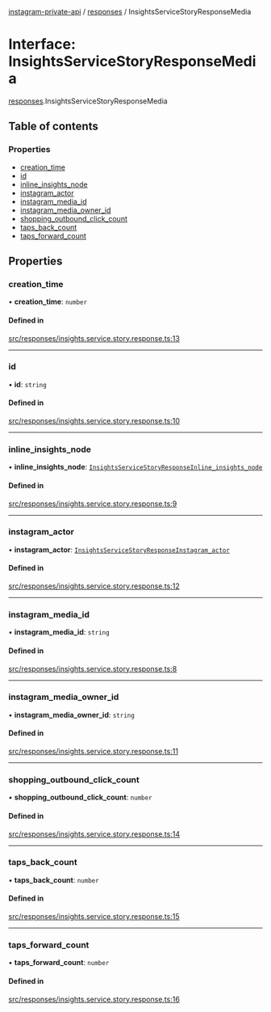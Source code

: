 [instagram-private-api](../../README.md) / [responses](../../modules/responses.md) / InsightsServiceStoryResponseMedia

# Interface: InsightsServiceStoryResponseMedia

[responses](../../modules/responses.md).InsightsServiceStoryResponseMedia

## Table of contents

### Properties

- [creation\_time](InsightsServiceStoryResponseMedia.md#creation_time)
- [id](InsightsServiceStoryResponseMedia.md#id)
- [inline\_insights\_node](InsightsServiceStoryResponseMedia.md#inline_insights_node)
- [instagram\_actor](InsightsServiceStoryResponseMedia.md#instagram_actor)
- [instagram\_media\_id](InsightsServiceStoryResponseMedia.md#instagram_media_id)
- [instagram\_media\_owner\_id](InsightsServiceStoryResponseMedia.md#instagram_media_owner_id)
- [shopping\_outbound\_click\_count](InsightsServiceStoryResponseMedia.md#shopping_outbound_click_count)
- [taps\_back\_count](InsightsServiceStoryResponseMedia.md#taps_back_count)
- [taps\_forward\_count](InsightsServiceStoryResponseMedia.md#taps_forward_count)

## Properties

### creation\_time

• **creation\_time**: `number`

#### Defined in

[src/responses/insights.service.story.response.ts:13](https://github.com/Nerixyz/instagram-private-api/blob/4971f34/src/responses/insights.service.story.response.ts#L13)

___

### id

• **id**: `string`

#### Defined in

[src/responses/insights.service.story.response.ts:10](https://github.com/Nerixyz/instagram-private-api/blob/4971f34/src/responses/insights.service.story.response.ts#L10)

___

### inline\_insights\_node

• **inline\_insights\_node**: [`InsightsServiceStoryResponseInline_insights_node`](InsightsServiceStoryResponseInline_insights_node.md)

#### Defined in

[src/responses/insights.service.story.response.ts:9](https://github.com/Nerixyz/instagram-private-api/blob/4971f34/src/responses/insights.service.story.response.ts#L9)

___

### instagram\_actor

• **instagram\_actor**: [`InsightsServiceStoryResponseInstagram_actor`](InsightsServiceStoryResponseInstagram_actor.md)

#### Defined in

[src/responses/insights.service.story.response.ts:12](https://github.com/Nerixyz/instagram-private-api/blob/4971f34/src/responses/insights.service.story.response.ts#L12)

___

### instagram\_media\_id

• **instagram\_media\_id**: `string`

#### Defined in

[src/responses/insights.service.story.response.ts:8](https://github.com/Nerixyz/instagram-private-api/blob/4971f34/src/responses/insights.service.story.response.ts#L8)

___

### instagram\_media\_owner\_id

• **instagram\_media\_owner\_id**: `string`

#### Defined in

[src/responses/insights.service.story.response.ts:11](https://github.com/Nerixyz/instagram-private-api/blob/4971f34/src/responses/insights.service.story.response.ts#L11)

___

### shopping\_outbound\_click\_count

• **shopping\_outbound\_click\_count**: `number`

#### Defined in

[src/responses/insights.service.story.response.ts:14](https://github.com/Nerixyz/instagram-private-api/blob/4971f34/src/responses/insights.service.story.response.ts#L14)

___

### taps\_back\_count

• **taps\_back\_count**: `number`

#### Defined in

[src/responses/insights.service.story.response.ts:15](https://github.com/Nerixyz/instagram-private-api/blob/4971f34/src/responses/insights.service.story.response.ts#L15)

___

### taps\_forward\_count

• **taps\_forward\_count**: `number`

#### Defined in

[src/responses/insights.service.story.response.ts:16](https://github.com/Nerixyz/instagram-private-api/blob/4971f34/src/responses/insights.service.story.response.ts#L16)
